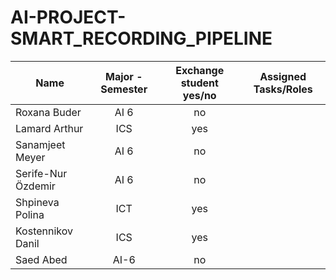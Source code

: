# AI-PROJECT-SMART_RECORDING_PIPELINE

|       Name               |              Major -  Semester           |     Exchange student yes/no  |     Assigned Tasks/Roles  |
|--------------------------|:----------------------------------------:|:----------------------------:|:-------------------------:|
|     Roxana Buder         |   AI 6                                   |   no                         |                           |
|     Lamard Arthur        |   ICS                                    |   yes                        |                           |
|     Sanamjeet Meyer      |   AI 6                                   |   no                         |                           |
|     Serife-Nur  Özdemir  |   AI 6                                   |   no                         |                           |
|     Shpineva Polina      |   ICT                                    |   yes                        |                           |
|     Kostennikov Danil    |   ICS                                    |   yes                        |                           |
|     Saed Abed            |   AI-6                                   |   no                         |                           |
